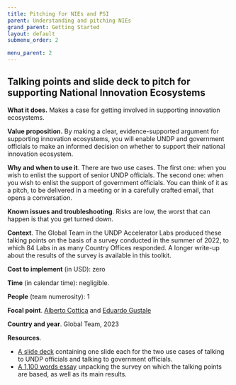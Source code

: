 ```yaml
---
title: Pitching for NIEs and PSI
parent: Understanding and pitching NIEs
grand_parent: Getting Started
layout: default
submenu_order: 2

menu_parent: 2
---
```



## Talking points and slide deck to pitch for supporting National Innovation Ecosystems

**What it does.** Makes a case for getting involved in supporting innovation ecosystems.

**Value proposition.** By making a clear, evidence-supported argument for supporting innovation ecosystems, you will enable UNDP and government officials to make an informed decision on whether to support their national innovation ecosystem.

**Why and when to use it**. There are two use cases. The first one: when you wish to enlist the support of senior UNDP officials. The second one: when you wish to enlist the support of government officials. You can think of it as a pitch, to be delivered in a meeting or in a carefully crafted email, that opens a conversation.

**Known issues and troubleshooting**. Risks are low, the worst that can happen is that you get turned down.

**Context**. The Global Team in the UNDP Accelerator Labs produced these talking points on the basis of a survey conducted in the summer of 2022, to which 84 Labs in as many Country Offices responded. A longer write-up about the results of the survey is available in this toolkit.

**Cost to implement** (in USD): zero

**Time** (in calendar time): negligible.

**People** (team numerosity): 1

**Focal point**. [Alberto Cottica](/national_innovation_ecosystems_toolkit/contributors/Alberto-Cottica.html) and [Eduardo Gustale](/national_innovation_ecosystems_toolkit/contributors/Eduardo-Gustale.html)

**Country and year**. Global Team, 2023

**Resources**.

- [A slide deck](https://undp.sharepoint.com/:p:/s/AcceleratorLabsNetwork/EVjYNKYaWuJFp8ct5YNd8esBmQaRwh56GLdiSXu79HulOQ?e=cS3oIL) containing one slide each for the two use cases of talking to UNDP officials and talking to government officials.
- [A 1,100 words essay](https://undp.sharepoint.com/:w:/s/AcceleratorLabsNetwork/EUO6AkwTvm1OuTqVK3XHTv4B8G59-jfrkkN1izeWgmVSRw?e=BzS9Ix) unpacking the survey on which the talking points are based, as well as its main results.

